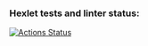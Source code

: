 ### Hexlet tests and linter status:
[![Actions Status](https://github.com/Gleb4ik44/layout-designer-project-58/workflows/hexlet-check/badge.svg)](https://github.com/Gleb4ik44/layout-designer-project-58/actions)